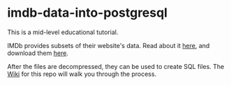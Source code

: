 # imdb-data-into-postgresql
This is a mid-level educational tutorial.

IMDb provides subsets of their website's data. Read about it [here](https://www.imdb.com/interfaces/), and download them [here](https://datasets.imdbws.com/).

After the files are decompressed, they can be used to create SQL files. The [Wiki](https://github.com/joefissk/imdb-data-into-postgresql/wiki) for this repo will walk you through the process.
